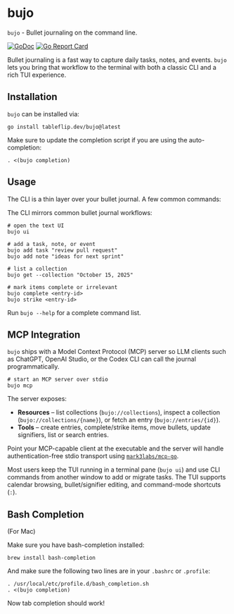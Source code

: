 # bujo

`bujo` - Bullet journaling on the command line.

[![GoDoc](https://godoc.org/tableflip.dev/bujo?status.svg)](https://godoc.org/tableflip.dev/bujo)
[![Go Report Card](https://goreportcard.com/badge/n3wscott/bujo)](https://goreportcard.com/report/n3wscott/bujo)

Bullet journaling is a fast way to capture daily tasks, notes, and events. `bujo`
lets you bring that workflow to the terminal with both a classic CLI and a rich
TUI experience.

## Installation

`bujo` can be installed via:

```shell
go install tableflip.dev/bujo@latest
```

  Make sure to update the completion script if you are using the auto-completion:
  ```shell
  . <(bujo completion)
  ```

## Usage
The CLI is a thin layer over your bullet journal. A few common commands:

The CLI mirrors common bullet journal workflows:

```shell
# open the text UI
bujo ui

# add a task, note, or event
bujo add task "review pull request"
bujo add note "ideas for next sprint"

# list a collection
bujo get --collection "October 15, 2025"

# mark items complete or irrelevant
bujo complete <entry-id>
bujo strike <entry-id>
```

Run `bujo --help` for a complete command list.

## MCP Integration

`bujo` ships with a Model Context Protocol (MCP) server so LLM clients such as ChatGPT, OpenAI Studio, or the Codex CLI can call the journal programmatically.

```shell
# start an MCP server over stdio
bujo mcp
```

The server exposes:

- **Resources** – list collections (`bujo://collections`), inspect a collection (`bujo://collections/{name}`), or fetch an entry (`bujo://entries/{id}`).
- **Tools** – create entries, complete/strike items, move bullets, update signifiers, list or search entries.

Point your MCP-capable client at the executable and the server will handle authentication-free stdio transport using [`mark3labs/mcp-go`](https://github.com/mark3labs/mcp-go).

Most users keep the TUI running in a terminal pane (`bujo ui`) and use CLI commands from another window to add or migrate tasks. The TUI supports calendar browsing, bullet/signifier editing, and command-mode shortcuts (`:`).

## Bash Completion

(For Mac)

Make sure you have bash-completion installed:

```shell
brew install bash-completion
```

And make sure the following two lines are in your `.bashrc` or `.profile`:

```text
. /usr/local/etc/profile.d/bash_completion.sh
. <(bujo completion)
```

Now tab completion should work!

